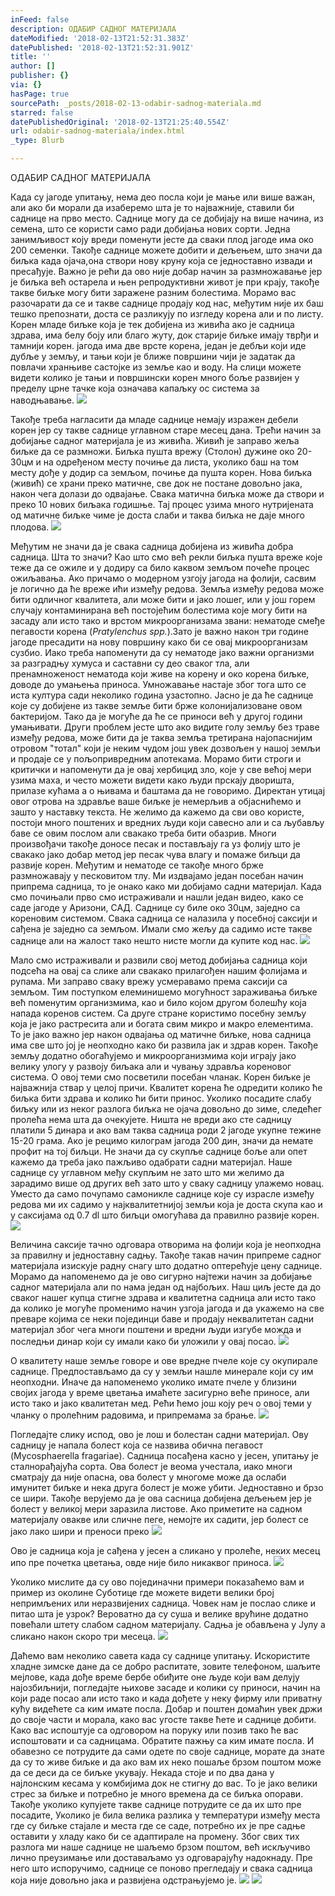 ```yaml
---
inFeed: false
description: ОДАБИР САДНОГ МАТЕРИЈАЛА
dateModified: '2018-02-13T21:52:31.383Z'
datePublished: '2018-02-13T21:52:31.901Z'
title: ''
author: []
publisher: {}
via: {}
hasPage: true
sourcePath: _posts/2018-02-13-odabir-sadnog-materiala.md
starred: false
datePublishedOriginal: '2018-02-13T21:25:40.554Z'
url: odabir-sadnog-materiala/index.html
_type: Blurb

---
```

ОДАБИР САДНОГ МАТЕРИЈАЛА

Када су јагоде упитању, нема део посла који јe мање или више важан, али ако би морали да изаберемо шта је то најважније, ставили би саднице на прво место. Саднице могу да се добијају на више начина, из семена, што се користи само ради добијања нових сорти. Једна занимљивост коју вреди поменути јесте да сваки плод јагоде има око 200 семенки. Такође саднице можете добити и дељењем, што значи да биљка када ојача,она створи нову круну која се једноставно извади и пресађује. Важно је рећи да ово није добар начин за размножавање јер је биљка већ остарела и њен репродуктивни живот је при крају, такође такве биљке могу бити заражене разним болестима. Морамо вас разочарати да се и такве саднице продају код нас, међутим није их баш тешко препознати, доста се разликују по изгледу корена али и по листу. Корен младе биљке која је тек добијена из живића ако је садница здрава, има белу боју или благо жуту, док старије биљке имају тврђи и тамнији корен. јагода има две врсте корена, један је дебљи који иде дубље у земљу, и тањи који је ближе површини чији је задатак да повлачи хранњиве састојке из земље као и воду. На слици можете видети колико је тањи и површински корен много боље развијен у пределу црне тачке која означава капаљку ос система за наводњавање.
![](https://the-grid-user-content.s3-us-west-2.amazonaws.com/27c2c9f2-c519-4c46-9344-a316fdddfe5f.jpg)

Такође треба нагласити да младе саднице немају изражен дебели корен јер су такве саднице углавном старе месец дана. Трећи начин за добијање садног материјала је из живића. Живић је заправо жеља биљке да се размножи. Биљка пушта врежу (Столон) дужине око 20-30цм и на одређеном месту почиње да листа, уколико баш на том месту дође у додир са земљом, почиње да пушта корен. Нова биљка (живић) се храни преко матичне, све док не постане довољно јака, након чега долази до одвајање. Свака матична биљка може да створи и преко 10 нових биљака годишње. Тај процес узима много нутријената од матичне биљке чиме је доста слаби и таква биљка не даје много плодова.
![](https://the-grid-user-content.s3-us-west-2.amazonaws.com/ff3c1b38-60d8-4c00-b939-8ea349baff81.jpg)

Међутим не значи да је свака садница добијена из живића добра садница. Шта то значи? Као што смо већ рекли биљка пушта вреже које теже да се ожиле и у додиру са било каквом земљом почеће процес ожиљавања. Ако причамо о модерном узгоју јагода на фолији, сасвим је логично да ће вреже ићи између редова. Земља између редова може бити одличног квалитета, али може бити и јако лошег, или у још горем случају контаминирана већ постојећим болестима које могу бити на засаду али исто тако и врстом микроорганизама звани: нематоде смеђе пегавости корена (_Pratylenchus spp._).Зато је важно након три године јагоде пресадити на нову површину како би се овај микроорганизам сузбио. Иако треба напоменути да су нематоде јако важни организми за разградњу хумуса и саставни су део сваког тла, али пренамноженост нематода који живе на корену и око корена биљке, доводе до умањења приноса. Умножавање настаје због тога што се иста култура сади неколико година узастопно. Јасно је да ће саднице које су добијене из такве земље бити брже колонијализоване овом бактеријом. Тако да је могуће да ће се приноси већ у другој години умањивати. Други проблем јесте што ако видите голу земљу без траве између редова, може бити да је таква земља третирана најопаснијим отровом "тотал" који је неким чудом још увек дозвољен у нашој земљи и продаје се у пољопривредним апотекама. Морамо бити строги и критички и напоменути да је овај хербицид зло, које у све већој мери узима маха, и често можети видети како људи прскају дворишта, прилазе кућама а о њивама и баштама да не говоримо. Директан утицај овог отрова на здравље ваше биљке је немерљив а објаснићемо и зашто у наставку текста. Не желимо да кажемо да сви ово користе, постоји много поштених и вредних људи који савесно али и са љубављу баве се овим послом али свакако треба бити обазрив. Многи произвођачи такође доносе песак и постављају га уз фолију што је свакако јако добар метод јер песак чува влагу и помаже биљци да развије корен. Међутим и нематоде се такође много брже размножавају у песковитом тлу. Ми издвајамо један посебан начин припрема садница, то је онако како ми добијамо садни материјал. Када смо почињали прво смо истраживали и нашли један видео, како се саде јагоде у Аризони, САД. Саднице су биле око 30цм, заједно са кореновим системом. Свака садница се налазила у посебној саксији и сађена је заједно са земљом. Имали смо жељу да садимо исте такве саднице али на жалост тако нешто нисте могли да купите код нас.
![](https://the-grid-user-content.s3-us-west-2.amazonaws.com/128b4a7d-2719-485b-96b0-8341ad5a9825.png)

Мало смо истраживали и развили свој метод добијања садница који подсећа на овај са слике али свакако прилагођен нашим фолијама и рупама. Ми заправо сваку врежу усмеравамо према саксији са земљом. Тим поступком елеминишемо могућност зараживања биљке већ поменутим организмима, као и било којом другом болешћу која напада коренов систем. Са друге стране користимо посебну земљу која је јако растресита али и богата свим микро и макро елементима. То је јако важно јер након одвајања од матичне биљке, нова садница има све што јој је неопходно како би развила јак и здрав корен. Такође земљу додатно обогаћујемо и микроорганизмима који играју јако велику улогу у развоју биљака али и чувању здравља кореновог система. О овој теми смо посветили посебан чланак. Корен биљке је најважнија ствар у целој причи. Квалитет корена ће одредити колико ће биљка бити здрава и колико ћи бити принос. Уколико посадите слабу биљку или из неког разлога биљка не ојача довољно до зиме, следећег пролећа нема шта да очекујете. Ништа не вреди ако сте садницу платили 5 динара и ако вам таква садница роди 2 јагоде укупне тежине 15-20 грама. Ако је рецимо килограм јагода 200 дин, значи да немате профит на тој биљци. Не значи да су скупље саднице боље али опет кажемо да треба јако пажљиво одабрати садни материјал. Наше саднице су углавном међу скупљим не зато што ми желимо да зарадимо више од других већ зато што у сваку садницу улажемо новац. Уместо да само почупамо самоникле саднице које су израсле између редова ми их садимо у најквалитетнијој земљи која је доста скупа као и у саксијама од 0.7 dl што биљци омогућава да правилно развије корен.
![](https://the-grid-user-content.s3-us-west-2.amazonaws.com/274b8f85-c2ca-448d-94fe-a8c7b9c2525b.jpg)

Величина саксије тачно одговара отворима на фолији која је неопходна за правилну и једноставну садњу. Такође такав начин припреме садног материјала изискује радну снагу што додатно оптерећује цену саднице. Морамо да напоменемо да је ово сигурно најтежи начин за добијање садног материјала али по нама један од најбољих. Наш циљ јесте да до сваког нашег купца стигне здрава и квалитетна садница али исто тако да колико је могуће променимо начин узгоја јагода и да укажемо на све преваре којима се неки појединци баве и продају неквалитетан садни материјал због чега многи поштени и вредни људи изгубе можда и последњи динар који су имали како би уложили у овај посао.
![](https://the-grid-user-content.s3-us-west-2.amazonaws.com/62dbb013-7bd1-4a48-9044-cf02c6b02c12.jpg)

О квалитету наше земље говоре и ове вредне пчеле које су окупирале саднице. Предпостављамо да су у земљи нашле минерале који су им неопходни. Иначе да напоменемо уколико имате пчеле у близини својих јагода у време цветања имаћете засигурно веће приносе, али исто тако и јако квалитетан мед. Рећи ћемо још коју реч о овој теми у чланку о пролећним радовима, и припремама за брање.
![](https://the-grid-user-content.s3-us-west-2.amazonaws.com/8258cdbf-12dd-47c5-bb36-a3bfedef2fc8.jpg)

Погледајте слику испод, ово је лош и болестан садни материјал. Ову садницу је напала болест која се назвива обична пегавост (Mycosphaerella fragariae). Садница посађена касно у јесен, упитању је сталнорађајућа сорта. Ова болест је веома учестала, иако многи сматрају да није опасна, ова болест у многоме може да ослаби имунитет биљке и нека друга болест је може убити. Једноставно и брзо се шири. Такође верујемо да је ова сасница добијена дељењем јер је болест у великој мери заразила листове. Ако приметите на садном материјалу овакве или сличне пеге, немојте их садити, јер болест се јако лако шири и преноси преко ![](https://the-grid-user-content.s3-us-west-2.amazonaws.com/5bab8ce6-3e64-4c70-8aba-437ace1f2fb7.png)

Ово је садница која је сађена у јесен а сликано у пролеће, неких месец ипо пре почетка цветања, овде није било никаквог приноса.
![](https://the-grid-user-content.s3-us-west-2.amazonaws.com/0de8f01b-ffa7-4da0-9621-1e0d263e0f68.png)

Уколико мислите да су ово појединачни примери показаћемо вам и пример из околине Суботице где можете видети велики број непримљених или неразвијених садница. Човек нам је послао слике и питао шта је узрок? Вероватно да су суша и велике врућине додатно повећали штету слабом садном материјалу. Садња је обављена у Јулу а сликано након скоро три месеца.
![](https://the-grid-user-content.s3-us-west-2.amazonaws.com/13f4c5d1-f32c-4800-b1b0-b35867ecba22.png)

Даћемо вам неколико савета када су саднице упитању. Искористите хладне зимске дане да се добро распитате, зовите телефоном, шаљите мејлове, када дође време бербе обиђите оне људе који вам делују најозбиљнији, погледајте њихове засаде и колики су приноси, начин на који раде посао али исто тако и када дођете у неку фирму или приватну кућу видећете са ким имате посла. Добар и поштен домаћин увек држи до своје части и морала, како вас угосте такве ћете и саднице добити. Како вас испоштује са одговором на поруку или позив тако ће вас испоштовати и са садницама. Обратите пажњу са ким имате посла. И обавезно се потрудите да сами одете по своје саднице, морате да знате да су то живе биљке и да ако вам их неко пошаље брзом поштом може да се деси да се биљке укувају. Некада стоје и по два дана у најлонским кесама у комбијима док не стигну до вас. То је јако велики стрес за биљке и потребно је много времена да се биљка опорави. Такође уколико купујете такве саднице потрудите се да их што пре посадите, Уколико је била велика разлика у температури између места где су биљке стајале и места где се саде, потребно их је пре садње оставити у хладу како би се адаптирале на промену. Због свих тих разлога ми наше саднице не шаљемо брзом поштом, већ искључиво лично преузимање или доставаљамо уз одговарајућу надокнаду. Пре него што испоручимо, саднице се поново прегледају и свака садница која није довољно јака и развијена одстрањујемо је.
![](https://the-grid-user-content.s3-us-west-2.amazonaws.com/9eddad1b-7b0b-48c7-a619-f3c15b563dda.jpg)
![](https://the-grid-user-content.s3-us-west-2.amazonaws.com/df97d4ad-a1ee-4e9a-abfa-4728ffbd1a1e.jpg)